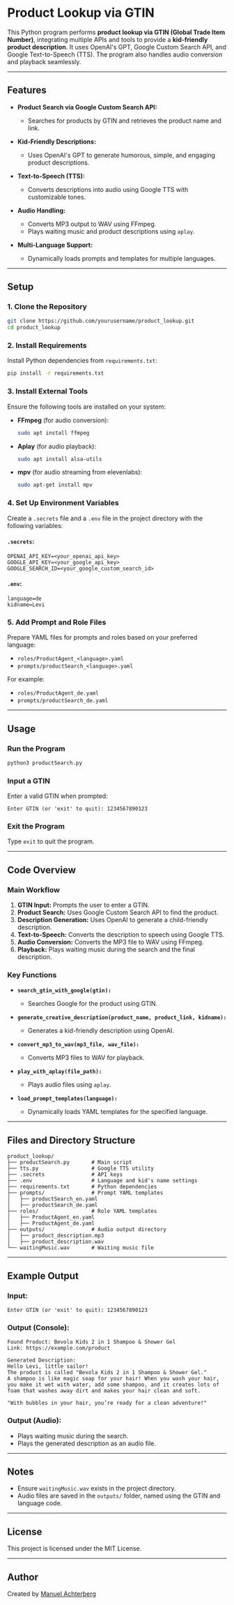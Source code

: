 
# Product Lookup via GTIN

This Python program performs **product lookup via GTIN (Global Trade Item Number)**, integrating multiple APIs and tools to provide a **kid-friendly product description**. It uses OpenAI's GPT, Google Custom Search API, and Google Text-to-Speech (TTS). The program also handles audio conversion and playback seamlessly.

---

## Features

- **Product Search via Google Custom Search API:**
  - Searches for products by GTIN and retrieves the product name and link.

- **Kid-Friendly Descriptions:**
  - Uses OpenAI's GPT to generate humorous, simple, and engaging product descriptions.

- **Text-to-Speech (TTS):**
  - Converts descriptions into audio using Google TTS with customizable tones.

- **Audio Handling:**
  - Converts MP3 output to WAV using FFmpeg.
  - Plays waiting music and product descriptions using `aplay`.

- **Multi-Language Support:**
  - Dynamically loads prompts and templates for multiple languages.

---

## Setup

### **1. Clone the Repository**
```bash
git clone https://github.com/yourusername/product_lookup.git
cd product_lookup
```

### **2. Install Requirements**
Install Python dependencies from `requirements.txt`:
```bash
pip install -r requirements.txt
```

### **3. Install External Tools**
Ensure the following tools are installed on your system:
- **FFmpeg** (for audio conversion):
  ```bash
  sudo apt install ffmpeg
  ```
- **Aplay** (for audio playback):
  ```bash
  sudo apt install alsa-utils
  ```
- **mpv** (for audio streaming from elevenlabs):
  ```bash
  sudo apt-get install mpv
  ```

### **4. Set Up Environment Variables**
Create a `.secrets` file and a `.env` file in the project directory with the following variables:

#### `.secrets`:
```
OPENAI_API_KEY=<your_openai_api_key>
GOOGLE_API_KEY=<your_google_api_key>
GOOGLE_SEARCH_ID=<your_google_custom_search_id>
```

#### `.env`:
```
language=de
kidname=Levi
```

### **5. Add Prompt and Role Files**
Prepare YAML files for prompts and roles based on your preferred language:
- `roles/ProductAgent_<language>.yaml`
- `prompts/productSearch_<language>.yaml`

For example:
- `roles/ProductAgent_de.yaml`
- `prompts/productSearch_de.yaml`

---

## Usage

### Run the Program
```bash
python3 productSearch.py
```

### Input a GTIN
Enter a valid GTIN when prompted:
```
Enter GTIN (or 'exit' to quit): 1234567890123
```

### Exit the Program
Type `exit` to quit the program.

---

## Code Overview

### **Main Workflow**
1. **GTIN Input:** Prompts the user to enter a GTIN.
2. **Product Search:** Uses Google Custom Search API to find the product.
3. **Description Generation:** Uses OpenAI to generate a child-friendly description.
4. **Text-to-Speech:** Converts the description to speech using Google TTS.
5. **Audio Conversion:** Converts the MP3 file to WAV using FFmpeg.
6. **Playback:** Plays waiting music during the search and the final description.

### **Key Functions**
- **`search_gtin_with_google(gtin):`**
  - Searches Google for the product using GTIN.
  
- **`generate_creative_description(product_name, product_link, kidname):`**
  - Generates a kid-friendly description using OpenAI.

- **`convert_mp3_to_wav(mp3_file, wav_file):`**
  - Converts MP3 files to WAV for playback.

- **`play_with_aplay(file_path):`**
  - Plays audio files using `aplay`.

- **`load_prompt_templates(language):`**
  - Dynamically loads YAML templates for the specified language.

---

## Files and Directory Structure

```
product_lookup/
├── productSearch.py       # Main script
├── tts.py                 # Google TTS utility
├── .secrets               # API keys
├── .env                   # Language and kid's name settings
├── requirements.txt       # Python dependencies
├── prompts/               # Prompt YAML templates
│   ├── productSearch_en.yaml
│   ├── productSearch_de.yaml
├── roles/                 # Role YAML templates
│   ├── ProductAgent_en.yaml
│   ├── ProductAgent_de.yaml
├── outputs/               # Audio output directory
│   ├── product_description.mp3
│   ├── product_description.wav
└── waitingMusic.wav       # Waiting music file
```

---

## Example Output

### **Input:**
```
Enter GTIN (or 'exit' to quit): 1234567890123
```

### **Output (Console):**
```
Found Product: Bevola Kids 2 in 1 Shampoo & Shower Gel
Link: https://example.com/product

Generated Description:
Hello Levi, little sailor!
The product is called "Bevola Kids 2 in 1 Shampoo & Shower Gel."
A shampoo is like magic soap for your hair! When you wash your hair, you make it wet with water, add some shampoo, and it creates lots of foam that washes away dirt and makes your hair clean and soft.

"With bubbles in your hair, you’re ready for a clean adventure!"
```

### **Output (Audio):**
- Plays waiting music during the search.
- Plays the generated description as an audio file.

---

## Notes
- Ensure `waitingMusic.wav` exists in the project directory.
- Audio files are saved in the `outputs/` folder, named using the GTIN and language code.

---

## License
This project is licensed under the MIT License.

---

## Author
Created by [Manuel Achterberg](https://github.com/manuelachterberg)